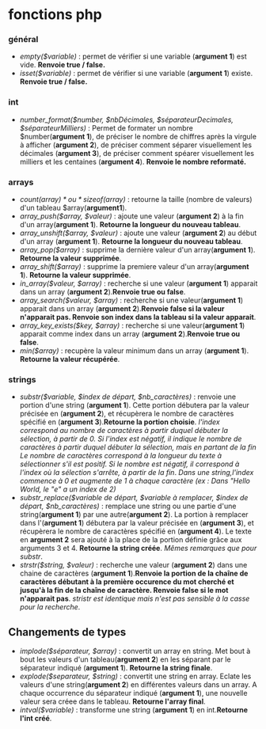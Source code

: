 # fonctions php


### général 
- *empty($variable)* : permet de vérifier si une variable (**argument 1**) est vide. **Renvoie true / false.**
- *isset($variable)* : permet de vérifier si une variable (**argument 1**) existe. **Renvoie true / false.**

### int
- *number_format($number, $nbDécimales, $séparateurDecimales, $séparateurMilliers)* : Permet de formater un nombre $number(**argument 1**), de préciser le nombre de chiffres après la virgule à afficher (**argument 2**), de préciser comment séparer visuellement les décimales (**argument 3**), de préciser comment spéarer visuellement les milliers et les centaines (**argument 4**). **Renvoie le nombre reformaté.**


### arrays
- *count($array)* ou *sizeof($array)*  : retourne la taille (nombre de valeurs) d'un tableau $array(**argument1**).
- *array_push($array, $valeur)* : ajoute une valeur (**argument 2**) à la fin d'un array(**argument 1**). **Retourne la longueur du nouveau tableau**.
- *array_unshift($array, $valeur)* : ajoute une valeur (**argument 2**) au début d'un array (**argument 1**). **Retourne la longueur du nouveau tableau**.
- *array_pop($array)* : supprime la dernière valeur d'un array(**argument 1**). **Retourne la valeur supprimée**.
- *array_shift($array)* : supprime la premiere valeur d'un array(**argument 1**). **Retourne la valeur supprimée**.
- *in_array($valeur, $array)* : recherche si une valeur (**argument 1**) apparait dans un array (**argument 2**).**Renvoie true ou false**.
- *array_search($valeur, $array)* : recherche si une valeur(**argument 1**) apparait dans un array (**argument 2**).**Renvoie false si la valeur n'apparait pas. Renvoie son index dans la tableau si la valeur apparait**.
- *array_key_exists($key, $array)* : recherche si une valeur(**argument 1**) apparait comme index dans un array (**argument 2**).**Renvoie true ou false**.
- *min($array)* : recupère la valeur minimum dans un array (**argument 1**). **Retourne la valeur récupérée**.

### strings
- *substr($variable, $index de départ, $nb_caractères)* : renvoie une portion d'une string (**argument 1**). Cette portion débutera par la valeur précisée en (**argument 2**), et récupèrera le nombre de caractères spécifié en (**argument 3**).**Retourne la portion choisie**.
*l'index correspond au nombre de caractères à partir duquel débuter la sélection, à partir de 0. Si l'index est négatif, il indique le nombre de caractères à partir duquel débuter la sélection, mais en partant de la fin*
*Le nombre de caractères correspond à la longueur du texte à sélectionner s'il est positif. Si le nombre est négatif, il correspond à l'index où la sélection s'arrête, à partir de la fin*.
*Dans une string,l'index commence à 0 et augmente de 1 à chaque caractère (ex : Dans "Hello World, le "e" a un index de 2)*
- *substr_replace($variable de départ, $variable à remplacer, $index de départ, $nb_caractères)* : remplace une string ou une partie d'une string(**argument 1**) par une autre(**argument 2**). La portion à remplacer dans l'(**argument 1**) débutera par la valeur précisée en (**argument 3**), et récupèrera le nombre de caractères spécifié en (**argument 4**). Le texte en **argument 2** sera ajouté à la place de la portion définie grâce aux arguments 3 et 4. **Retourne la string créée**. *Mêmes remarques que pour substr*.
- *strstr($string, $valeur)* : recherche une valeur (**argument 2**) dans une chaine de caractères (**argument 1**).**Renvoie la portion de la chaîne de caractères débutant à la première occurence du mot cherché et jusqu'à la fin de la chaîne de caractère. Renvoie false si le mot n'apparait pas**. *stristr est identique mais n'est pas sensible à la casse pour la recherche*.

## Changements de types
- *implode($séparateur, $array)* : convertit un array en string. Met bout à bout les valeurs d'un tableau(**argument 2**) en les séparant par le séparateur indiqué (**argument 1**). **Retourne la string finale**.
- *explode($separateur, $string)* : convertit une string en array. Eclate les valeurs d'une string(**argument 2**) en différentes valeurs dans un array. A chaque occurrence du séparateur indiqué (**argument 1**), une nouvelle valeur sera créee dans le tableau. **Retourne l'array final**.
- *intval($variable)* : transforme une string (**argument 1**) en int.**Retourne l'int créé**.
